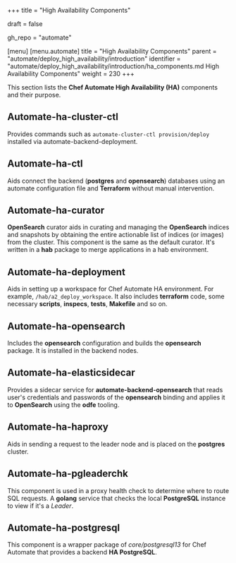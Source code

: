 +++
title = "High Availability Components"

draft = false

gh_repo = "automate"

[menu]
  [menu.automate]
    title = "High Availability Components"
    parent = "automate/deploy_high_availability/introduction"
    identifier = "automate/deploy_high_availability/introduction/ha_components.md High Availability Components"
    weight = 230
+++

This section lists the **Chef Automate High Availability (HA)** components and their purpose.

## Automate-ha-cluster-ctl

Provides commands such as `automate-cluster-ctl provision/deploy` installed via automate-backend-deployment.

## Automate-ha-ctl

Aids connect the backend (**postgres** and **opensearch**) databases using an automate configuration file and **Terraform** without manual intervention.

## Automate-ha-curator

**OpenSearch** curator aids in curating and managing the **OpenSearch** indices and snapshots by obtaining the entire actionable list of indices (or images) from the cluster. This component is the same as the default curator. It's written in a **hab** package to merge applications in a hab environment.

## Automate-ha-deployment

Aids in setting up a workspace for Chef Automate HA environment. For example, `/hab/a2_deploy_workspace`. It also includes **terraform** code, some necessary **scripts**, **inspecs**, **tests**, **Makefile** and so on.

## Automate-ha-opensearch

Includes the **opensearch** configuration and builds the **opensearch** package. It is installed in the backend nodes.

## Automate-ha-elasticsidecar

Provides a sidecar service for **automate-backend-opensearch** that reads user's credentials and passwords of the **opensearch** binding and applies it to **OpenSearch** using the **odfe** tooling.

## Automate-ha-haproxy

Aids in sending a request to the leader node and is placed on the **postgres** cluster.

## Automate-ha-pgleaderchk

This component is used in a proxy health check to determine where to route SQL requests. A **golang** service that checks the local **PostgreSQL** instance to view if it's a *Leader*.

## Automate-ha-postgresql

This component is a wrapper package of *core/postgresql13* for Chef Automate that provides a backend **HA PostgreSQL**.
